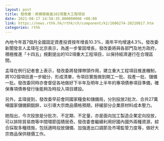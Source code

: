 ```yaml
---
layout: post
title: 發改委：將積極推進102項重大工程項目
date: 2021-08-17 14:58:35.000000000 +08:00
link: https://news.rthk.hk/rthk/ch/component/k2/1606274-20210817.htm
categories: rthk
---
```


內地今年首7個月全國固定資產投資按年增長10.3%，兩年平均增速4.3%。發改委新聞發言人孟瑋在北京表示，為進一步鞏固增長，發改委將與各部門及地方政府，積極推進「十四五」規劃提出的102項重大工程項目，以保持經濟運行在合理區間。

孟瑋在例行記者會上表示，發改委將發揮帶頭作用，建立重大工程項目推進機制，將102個項目進一步細分、形成清單，令項目實施做到開工一批、投產一批、儲備一批。發改委同時亦會督促各地做好下半年及明年上半年的專項債券項目準備，確保專項債券發行後能夠及時投入項目建設。

另外，孟瑋提到，發改委早前會同國家糧食和儲備局，分別投放2批次、合共27萬噸國家儲備銅鋁鋅，以引導大宗商品價格預期，紓緩部分企業原材料成本壓力。

她指出，今次投放是分批次、不定期、不定量，亦是面向加工製造企業定向投放，可以排除貿易商等中間環節囤積居奇。發改委會繼續利用好國內國外兩種資源，綜合採取多種措施，包括適時投放儲備、加強進出口調節及市場監管力度等，做好大宗商品保供穩價工作。
